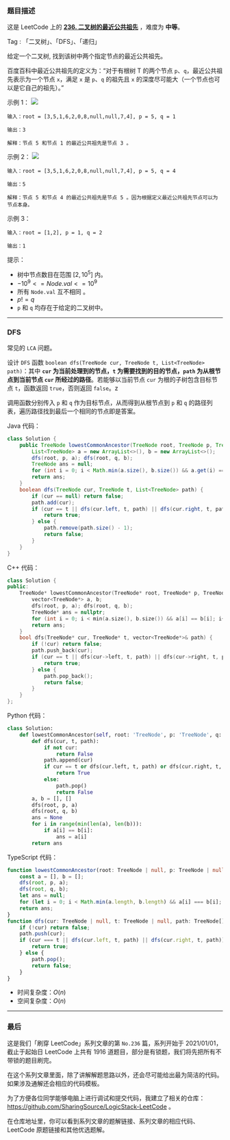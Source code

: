 ### 题目描述

这是 LeetCode 上的 **[236. 二叉树的最近公共祖先](https://leetcode.cn/problems/lowest-common-ancestor-of-a-binary-tree/solutions/2402113/gong-shui-san-xie-yun-yong-dfs-qiu-jie-l-htd9/)** ，难度为 **中等**。

Tag : 「二叉树」、「DFS」、「递归」



给定一个二叉树, 找到该树中两个指定节点的最近公共祖先。

百度百科中最近公共祖先的定义为：“对于有根树 T 的两个节点 `p`、`q`，最近公共祖先表示为一个节点 `x`，满足 `x` 是 `p`、`q` 的祖先且 `x` 的深度尽可能大（一个节点也可以是它自己的祖先）。”



示例 1：
![](https://assets.leetcode.com/uploads/2018/12/14/binarytree.png)

```
输入：root = [3,5,1,6,2,0,8,null,null,7,4], p = 5, q = 1

输出：3

解释：节点 5 和节点 1 的最近公共祖先是节点 3 。
```
示例 2：
![](https://assets.leetcode.com/uploads/2018/12/14/binarytree.png)
```
输入：root = [3,5,1,6,2,0,8,null,null,7,4], p = 5, q = 4

输出：5

解释：节点 5 和节点 4 的最近公共祖先是节点 5 。因为根据定义最近公共祖先节点可以为节点本身。
```
示例 3：
```
输入：root = [1,2], p = 1, q = 2

输出：1
```

提示：
* 树中节点数目在范围 $[2, 10^5]$ 内。
* $-10^9 <= Node.val <= 10^9$
* 所有 `Node.val` 互不相同 。
* $p != q$
* `p` 和 `q` 均存在于给定的二叉树中。

---

### DFS

常见的 `LCA` 问题。

设计 `DFS` 函数 `boolean dfs(TreeNode cur, TreeNode t, List<TreeNode> path)`：其中 **`cur` 为当前处理到的节点，`t` 为需要找到的目的节点，`path` 为从根节点到当前节点 `cur` 所经过的路径**。若能够以当前节点 `cur` 为根的子树包含目标节点 `t`，函数返回 `true`，否则返回 `false`。z

调用函数分别传入 `p` 和 `q` 作为目标节点，从而得到从根节点到 `p` 和 `q` 的路径列表，遍历路径找到最后一个相同的节点即是答案。

Java 代码：
```Java
class Solution {
    public TreeNode lowestCommonAncestor(TreeNode root, TreeNode p, TreeNode q) {
        List<TreeNode> a = new ArrayList<>(), b = new ArrayList<>();
        dfs(root, p, a); dfs(root, q, b);
        TreeNode ans = null;
        for (int i = 0; i < Math.min(a.size(), b.size()) && a.get(i) == b.get(i); i++) ans = a.get(i);
        return ans;
    }
    boolean dfs(TreeNode cur, TreeNode t, List<TreeNode> path) {
        if (cur == null) return false;
        path.add(cur);
        if (cur == t || dfs(cur.left, t, path) || dfs(cur.right, t, path)) {
            return true;
        } else {
            path.remove(path.size() - 1);
            return false;
        }
    }
}
```
C++ 代码：
```C++
class Solution {
public:
    TreeNode* lowestCommonAncestor(TreeNode* root, TreeNode* p, TreeNode* q) {
        vector<TreeNode*> a, b;
        dfs(root, p, a); dfs(root, q, b);
        TreeNode* ans = nullptr;
        for (int i = 0; i < min(a.size(), b.size()) && a[i] == b[i]; i++) ans = a[i];
        return ans;
    }
    bool dfs(TreeNode* cur, TreeNode* t, vector<TreeNode*>& path) {
        if (!cur) return false;
        path.push_back(cur);
        if (cur == t || dfs(cur->left, t, path) || dfs(cur->right, t, path)) {
            return true;
        } else {
            path.pop_back();
            return false;
        }
    }
};
```
Python 代码：
```Python
class Solution:
    def lowestCommonAncestor(self, root: 'TreeNode', p: 'TreeNode', q: 'TreeNode') -> 'TreeNode':
        def dfs(cur, t, path):
            if not cur:
                return False
            path.append(cur)
            if cur == t or dfs(cur.left, t, path) or dfs(cur.right, t, path):
                return True
            else:
                path.pop()
                return False
        a, b = [], []
        dfs(root, p, a)
        dfs(root, q, b)
        ans = None
        for i in range(min(len(a), len(b))):
            if a[i] == b[i]:
                ans = a[i]
        return ans
```
TypeScript 代码：
```TypeScript
function lowestCommonAncestor(root: TreeNode | null, p: TreeNode | null, q: TreeNode | null): TreeNode | null {
    const a = [], b = [];
    dfs(root, p, a);
    dfs(root, q, b);
    let ans = null;
    for (let i = 0; i < Math.min(a.length, b.length) && a[i] === b[i]; i++) ans = a[i];
    return ans;
}
function dfs(cur: TreeNode | null, t: TreeNode | null, path: TreeNode[]): boolean {
    if (!cur) return false;
    path.push(cur);
    if (cur === t || dfs(cur.left, t, path) || dfs(cur.right, t, path)) {
        return true;
    } else {
        path.pop();
        return false;
    }
}
```
* 时间复杂度：$O(n)$
* 空间复杂度：$O(n)$

---

### 最后

这是我们「刷穿 LeetCode」系列文章的第 `No.236` 篇，系列开始于 2021/01/01，截止于起始日 LeetCode 上共有 1916 道题目，部分是有锁题，我们将先把所有不带锁的题目刷完。

在这个系列文章里面，除了讲解解题思路以外，还会尽可能给出最为简洁的代码。如果涉及通解还会相应的代码模板。

为了方便各位同学能够电脑上进行调试和提交代码，我建立了相关的仓库：https://github.com/SharingSource/LogicStack-LeetCode 。

在仓库地址里，你可以看到系列文章的题解链接、系列文章的相应代码、LeetCode 原题链接和其他优选题解。


